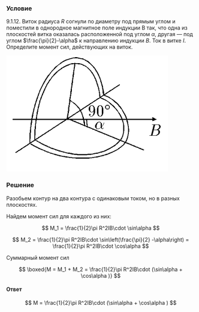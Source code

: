 ###  Условие

$9.1.12.$ Виток радиуса $R$ согнули по диаметру под прямым углом и поместили в однородное магнитное поле индукции B так, что одна из плоскостей витка оказалась расположенной под углом $\alpha$, другая — под углом $\frac{\pi}{2}-\alpha$ к направлению индукции $B$. Ток в витке $I$. Определите момент сил, действующих на виток.

![ К задаче $9.1.12$ |431x309, 31%](../../img/9.1.12/statement.png)

### Решение

Разобьем контур на два контура с одинаковым током, но в разных плоскостях.

Найдем момент сил для каждого из них:

$$
M_1 = \frac{1}{2}\pi R^2IB\cdot \sin\alpha
$$

$$
M_2 = \frac{1}{2}\pi R^2IB\cdot \sin\left(\frac{\pi}{2} -\alpha\right) = \frac{1}{2}\pi R^2IB\cdot \cos\alpha
$$

Суммарный момент сил

$$
\boxed{M = M_1 + M_2 = \frac{1}{2}\pi R^2IB\cdot (\sin\alpha + \cos\alpha )}
$$

#### Ответ

$$
M = \frac{1}{2}\pi R^2IB\cdot (\sin\alpha + \cos\alpha )
$$